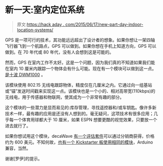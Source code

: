 # 新一天:室内定位系统

> 原文:[https://hack aday . com/2015/06/17/new-part-day-indoor-location-systems/](https://hackaday.com/2015/06/17/new-part-day-indoor-location-systems/)

GPS 是一项可行的技术，其功能远远超出了设计者的想象。如果你想让一架四轴飞行器飞到一个航路点，GPS 可以做到。如果你想在手机上知道方向，GPS 可以做到。在 70 年代或 80 年代，没有人会想到这是可能的。

然而，GPS 在室内工作不太好。这是一个问题，因为我们真的不知道如果我们能在室内 10 厘米内跟踪一个物体会有什么可能。现在有一个模块可以做到这一点。[是十波 DWM1000](http://www.decawave.com/products/dwm1000-module) 。

该模块使用 802.15 无线电跟踪物体，精度仅在几厘米之内。它通过向一组基站或“锚”发送时间戳来实现这一点。该模块也是一个小的、相对高带宽(110kbps)的无线电，用于传感器和物联网，使其成为一个非常有趣的部分。

这个模块的一些潜力是显而易见的:库存管理，寻找遥控器和/或车钥匙。像许多新技术一样，最有趣的应用是还没有人想到的。毫无疑问，这项技术有很多应用；几乎每一个体育用球都大于 10 厘米，如果 ESPN 想要更酷的视觉效果，只要放一个进去就行了。

如果你想试用这个模块，decaWave [有一个评估套件](http://www.decawave.com/products/trek1000)可以通过分销商获得，价格约为 600 美元。不知何故，[也有一个 Kickstarter 板使用相同的模块](https://www.kickstarter.com/projects/pozyx/pozyx-accurate-indoor-positioning-for-arduino?ref=category)，Arduino 兼容，当然。

谢谢[罗伊]的提示。